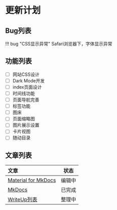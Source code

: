 # 更新计划

<!-- 1. 修改样式表

    + admonition-title样式修改
    + 搜索框
    + 侧边栏
    + 代码块
    + 自由注释
    + top样式
    + tiitle样式

2. 文章目录结果调整

3. 图标调整

4. 文章修改流程完善

5. 字体样式主题切换

6. dark-mode -->
## Bug列表

!!! bug "CSS显示异常"
    Safari浏览器下，字体显示异常

## 功能列表

+ [ ] 网站CSS设计
+ [ ] Dark Mode开发
+ [ ] index页面设计
+ [ ] 时间线功能
+ [ ] 页面导航完善
+ [ ] 标签功能
+ [ ] 图床
+ [ ] 页面缩略图
+ [ ] 图片展示设置
+ [ ] 卡片视图
+ [ ] 随动目录

## 文章列表

| 文章                                                        |  状态  |
| :---------------------------------------------------------- | :----: |
| [Material for MkDocs](../Website/MkDocs/mkdocs-material/index.md) | 编辑中 |
| [MkDocs](../Website/MkDocs/mkdocs.md)                       | 已完成 |
| [WriteUp列表](../WriteUp/index.md)                        | 整理中 |
